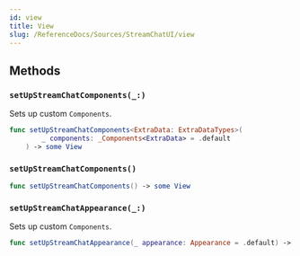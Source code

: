 ```yaml
---
id: view 
title: View
slug: /ReferenceDocs/Sources/StreamChatUI/view
---
```


## Methods

### `setUpStreamChatComponents(_:)`

Sets up custom `Components`.

``` swift
func setUpStreamChatComponents<ExtraData: ExtraDataTypes>(
        _ components: _Components<ExtraData> = .default
    ) -> some View 
```

### `setUpStreamChatComponents()`

``` swift
func setUpStreamChatComponents() -> some View 
```

### `setUpStreamChatAppearance(_:)`

Sets up custom `Components`.

``` swift
func setUpStreamChatAppearance(_ appearance: Appearance = .default) -> some View 
```
